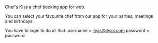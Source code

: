 Chef's Kiss a chef booking app for web.

You can select your favourite chef from our app for your parties, meetings and birthdays.

You have to login to do all that. username = ilyas@ilyas.com  password = password

